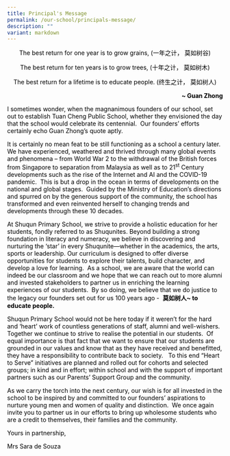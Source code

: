 ```yaml
---
title: Principal's Message
permalink: /our-school/principals-message/
description: ""
variant: markdown
---
```

<p style="text-align: center;"><span style="color: #000000;">The best return for one year is to grow grains, (一年之计， 莫如树谷)</span></p>
<p style="text-align: center;"><span style="color: #000000;">The best return for ten years is to grow trees, (十年之计， 莫如树木)</span></p>
<p style="text-align: center;"><span style="color: #000000;">The best return for a lifetime is to educate people. (终生之计， 莫如树人)</span></p>
<p style="text-align: right;"><span style="color: #000000;"><strong>~ Guan Zhong</strong></span></p>

<p><span style="color: #000000;">I sometimes wonder, when the magnanimous founders of our school, set out to establish Tuan Cheng Public School, whether they envisioned the day that the school would celebrate its centennial.&nbsp; Our founders’ efforts certainly echo Guan Zhong’s quote aptly.</span></p>
<p><span style="color: #000000;">It is certainly no mean feat to be still functioning as a school a century later.&nbsp; We have experienced, weathered and thrived through many global events and phenomena – from World War 2 to the withdrawal of the British forces from Singapore to separation from Malaysia as well as to 21<sup>st</sup> Century developments such as the rise of the Internet and AI and the COVID-19 pandemic.&nbsp; This is but a drop in the ocean in terms of developments on the national and global stages.&nbsp; Guided by the Ministry of Education’s directions and spurred on by the generous support of the community, the school has transformed and even reinvented herself to changing trends and developments through these 10 decades.</span></p>
<p><span style="color: #000000;">At Shuqun Primary School, we strive to provide a holistic education for her students, fondly referred to as Shuqunites. Beyond building a strong foundation in literacy and numeracy, we believe in discovering and nurturing the ‘star’ in every Shuqunite—whether in the academics, the arts, sports or leadership. Our curriculum is designed to offer diverse opportunities for students to explore their talents, build character, and develop a love for learning.&nbsp; As a school, we are aware that the world can indeed be our classroom and we hope that we can reach out to more alumni and invested stakeholders to partner us in enriching the learning experiences of our students.&nbsp; By so doing, we believe that we do justice to the legacy our founders set out for us 100 years ago - &nbsp;<strong>莫如树人</strong><strong>~ to educate people.</strong></span></p>
<p><span style="color: #000000;">Shuqun Primary School would not be here today if it weren’t for the hard and ‘heart’ work of countless generations of staff, alumni and well-wishers.&nbsp; Together we continue to strive to realise the potential in our students.&nbsp; Of equal importance is that fact that we want to ensure that our students are grounded in our values and know that as they have received and benefitted, they have a responsibility to contribute back to society.&nbsp; &nbsp;To this end “Heart to Serve” initiatives are planned and rolled out for cohorts and selected groups; in kind and in effort; within school and with the support of important partners such as our Parents’ Support Group and the community.</span></p>
<p><span style="color: #000000;">As we carry the torch into the next century, our wish is for all invested in the school to be inspired by and committed to our founders’ aspirations to nurture young men and women of quality and distinction.&nbsp; We once again invite you to partner us in our efforts to bring up wholesome students who are a credit to themselves, their families and the community.</span></p>

<p style="text-align: justify;"><span style="color: #000000;">Yours in partnership,</span></p>
<p style="text-align: justify;"><span style="color: #000000;">Mrs Sara de Souza</span></p>